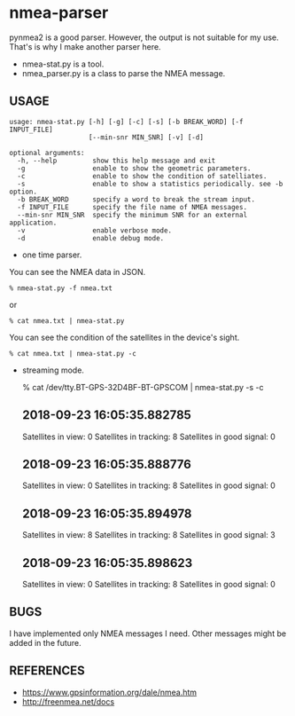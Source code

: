 nmea-parser
===========

pynmea2 is a good parser.  However, the output is not suitable for my use.
That's is why I make another parser here.

- nmea-stat.py is a tool.
- nmea_parser.py is a class to parse the NMEA message.

## USAGE

    usage: nmea-stat.py [-h] [-g] [-c] [-s] [-b BREAK_WORD] [-f INPUT_FILE]
                        [--min-snr MIN_SNR] [-v] [-d]
    
    optional arguments:
      -h, --help         show this help message and exit
      -g                 enable to show the geometric parameters.
      -c                 enable to show the condition of satelliates.
      -s                 enable to show a statistics periodically. see -b option.
      -b BREAK_WORD      specify a word to break the stream input.
      -f INPUT_FILE      specify the file name of NMEA messages.
      --min-snr MIN_SNR  specify the minimum SNR for an external application.
      -v                 enable verbose mode.
      -d                 enable debug mode.

- one time parser.

You can see the NMEA data in JSON.

    % nmea-stat.py -f nmea.txt

or

    % cat nmea.txt | nmea-stat.py

You can see the condition of the satellites in the device's sight.

    % cat nmea.txt | nmea-stat.py -c

- streaming mode.

    % cat /dev/tty.BT-GPS-32D4BF-BT-GPSCOM | nmea-stat.py -s -c
    ## 2018-09-23 16:05:35.882785
    Satellites in view: 0
    Satellites in tracking: 8
    Satellites in good signal: 0
    ## 2018-09-23 16:05:35.888776
    Satellites in view: 0
    Satellites in tracking: 8
    Satellites in good signal: 0
    ## 2018-09-23 16:05:35.894978
    Satellites in view: 8
    Satellites in tracking: 8
    Satellites in good signal: 3
    ## 2018-09-23 16:05:35.898623
    Satellites in view: 0
    Satellites in tracking: 8
    Satellites in good signal: 0

## BUGS

I have implemented only NMEA messages I need.
Other messages might be added in the future.

## REFERENCES

- https://www.gpsinformation.org/dale/nmea.htm
- http://freenmea.net/docs
